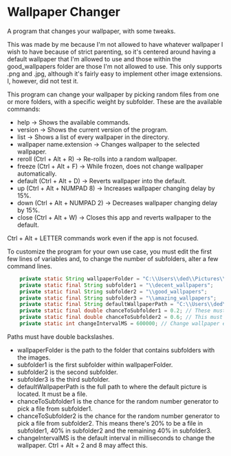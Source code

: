 # Wallpaper Changer
A program that changes your wallpaper, with some tweaks.

This was made by me because I'm not allowed to have whatever wallpaper I wish to have because of strict parenting, so it's centered around having a default wallpaper that I'm allowed to use and those within the good_wallpapers folder are those I'm not allowed to use.
This only supports .png and .jpg, although it's fairly easy to implement other image extensions. I, however, did not test it.

This program can change your wallpaper by picking random files from one or more folders, with a specific weight by subfolder. These are the available commands:

- help -> Shows the available commands.
- version -> Shows the current version of the program.
- list -> Shows a list of every wallpaper in the directory.
- wallpaper name.extension -> Changes wallpaper to the selected wallpaper.
- reroll (Ctrl + Alt + R) -> Re-rolls into a random wallpaper.
- freeze (Ctrl + Alt + F) -> While frozen, does not change wallpaper automatically.
- default (Ctrl + Alt + D) -> Reverts wallpaper into the default.
- up (Ctrl + Alt + NUMPAD 8) -> Increases wallpaper changing delay by 15%.
- down (Ctrl + Alt + NUMPAD 2) -> Decreases wallpaper changing delay by 15%.
- close (Ctrl + Alt + W) -> Closes this app and reverts wallpaper to the default.

Ctrl + Alt + LETTER commands work even if the app is not focused.

To customize the program for your own use case, you must edit the first few lines of variables and, to change the number of subfolders, alter a few command lines.
```java
	private static String wallpaperFolder = "C:\\Users\\ded\\Pictures\\wallpapers\\good_wallpapers";
	private static final String subfolder1 = "\\decent_wallpapers";
	private static final String subfolder2 = "\\good_wallpapers";
	private static final String subfolder3 = "\\amazing_wallpapers";
	private static final String defaultWallpaperPath = "C:\\Users\\ded\\Pictures\\wallpapers\\rabbito.jpg";
	private static final double chanceToSubfolder1 = 0.2; // These must be between 0 and 1
	private static final double chanceToSubfolder2 = 0.6; // This must be higher than chanceToSubfolder1
	private static int changeIntervalMS = 600000; // Change wallpaper every ten minutes (600000 ms)
```

Paths must have double backslashes.

- wallpaperFolder is the path to the folder that contains subfolders with the images.
- subfolder1 is the first subfolder within wallpaperFolder.
- subfolder2 is the second subfolder.
- subfolder3 is the third subfolder.
- defaultWallpaperPath is the full path to where the default picture is located. It must be a file.
- chanceToSubfolder1 is the chance for the random number generator to pick a file from subfolder1.
- chanceToSubfolder2 is the chance for the random number generator to pick a file from subfolder2. This means there's 20% to be a file in subfolder1, 40% in subfolder2 and the remaining 40% in subfolder3.
- changeIntervalMS is the default interval in milliseconds to change the wallpaper. Ctrl + Alt + 2 and 8 may affect this.
